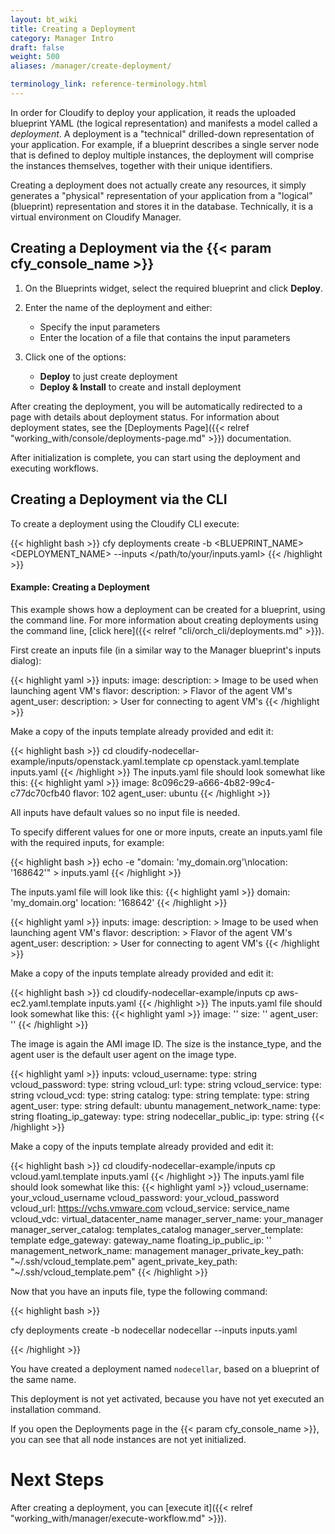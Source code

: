 ```yaml
---
layout: bt_wiki
title: Creating a Deployment
category: Manager Intro
draft: false
weight: 500
aliases: /manager/create-deployment/

terminology_link: reference-terminology.html
---
```


In order for Cloudify to deploy your application, it reads the uploaded blueprint YAML (the logical representation) and manifests a model called a _deployment_. A deployment is a "technical" drilled-down representation of your application. For example, if a blueprint describes a single server node that is defined to deploy multiple instances, the deployment will comprise the instances themselves, together with their unique identifiers.

Creating a deployment does not actually create any resources, it simply generates a "physical" representation of your application from a "logical" (blueprint) representation and stores it in the database. Technically, it is a virtual environment on Cloudify Manager.

## Creating a Deployment via the {{< param cfy_console_name >}}

1. On the Blueprints widget, select the required blueprint and click **Deploy**.

2. Enter the name of the deployment and either:

   * Specify the input parameters
   * Enter the location of a file that contains the input parameters

3. Click one of the options:

   * **Deploy** to just create deployment 
   * **Deploy & Install** to create and install deployment

After creating the deployment, you will be automatically redirected to a page with details about deployment status. 
For information about deployment states, see the [Deployments Page]({{< relref "working_with/console/deployments-page.md" >}}) documentation.

After initialization is complete, you can start using the deployment and executing workflows.


## Creating a Deployment via the CLI

To create a deployment using the Cloudify CLI execute:

{{< highlight  bash >}}
cfy deployments create -b <BLUEPRINT_NAME> <DEPLOYMENT_NAME> --inputs </path/to/your/inputs.yaml​>
{{< /highlight >}}


#### Example: Creating a Deployment

This example shows how a deployment can be created for a blueprint, using the command line. For more information about creating deployments using the command line, [click here]({{< relref "cli/orch_cli/deployments.md" >}}).

First create an inputs file (in a similar way to the Manager blueprint's inputs dialog):

  <!-- gsTabContent "OpenStack" -->

  {{< highlight  yaml >}}
  inputs:
    image:
      description: >
        Image to be used when launching agent VM's
    flavor:
      description: >
        Flavor of the agent VM's
    agent_user:
      description: >
        User for connecting to agent VM's
  {{< /highlight >}}


Make a copy of the inputs template already provided and edit it:

  {{< highlight  bash  >}}
  cd cloudify-nodecellar-example/inputs/openstack.yaml.template
  cp openstack.yaml.template inputs.yaml
  {{< /highlight >}}
  The inputs.yaml file should look somewhat like this:
  {{< highlight  yaml >}}
  image: 8c096c29-a666-4b82-99c4-c77dc70cfb40
  flavor: 102
  agent_user: ubuntu
  {{< /highlight >}}

  <!-- /gsInitContent -->

  
All inputs have default values so no input file is needed.

To specify different values for one or more inputs, create an inputs.yaml file with the required inputs, for example:

 <!-- gsTabContent "SoftLayer"  -->

  {{< highlight  bash  >}}
  echo -e "domain: 'my_domain.org'\nlocation: '168642'" > inputs.yaml
  {{< /highlight >}}

  The inputs.yaml file will look like this:
  {{< highlight  yaml  >}}
  domain: 'my_domain.org'
  location: '168642'
  {{< /highlight >}}

  <!-- /gsInitContent -->

  <!-- gsTabContent "AWS EC2" -->

  {{< highlight  yaml >}}
  inputs:
    image:
      description: >
        Image to be used when launching agent VM's
    flavor:
      description: >
        Flavor of the agent VM's
    agent_user:
      description: >
        User for connecting to agent VM's
  {{< /highlight >}}

Make a copy of the inputs template already provided and edit it:

  {{< highlight  bash  >}}
  cd cloudify-nodecellar-example/inputs
  cp aws-ec2.yaml.template inputs.yaml
  {{< /highlight >}}
  The inputs.yaml file should look somewhat like this:
  {{< highlight  yaml >}}
    image: ''
    size: ''
    agent_user: ''
  {{< /highlight >}}

The image is again the AMI image ID. The size is the instance_type, and the agent user is the default user agent on the image type.

  <!-- /gsInitContent -->

  <!-- gsTabContent "vCloud " -->

  {{< highlight  yaml >}}
  inputs:
    vcloud_username:
        type: string
    vcloud_password:
        type: string
    vcloud_url:
        type: string
    vcloud_service:
        type: string
    vcloud_vcd:
        type: string
    catalog:
      type: string
    template:
      type: string
    agent_user:
      type: string
      default: ubuntu
    management_network_name:
      type: string
    floating_ip_gateway:
      type: string
    nodecellar_public_ip:
      type: string
  {{< /highlight >}}

Make a copy of the inputs template already provided and edit it:

  {{< highlight  bash  >}}
  cd cloudify-nodecellar-example/inputs
  cp vcloud.yaml.template inputs.yaml
  {{< /highlight >}}
  The inputs.yaml file should look somewhat like this:
  {{< highlight  yaml >}}
   vcloud_username: your_vcloud_username
   vcloud_password: your_vcloud_password
   vcloud_url: https://vchs.vmware.com
   vcloud_service: service_name
   vcloud_vdc: virtual_datacenter_name
   manager_server_name: your_manager
   manager_server_catalog: templates_catalog
   manager_server_template: template
   edge_gateway: gateway_name
   floating_ip_public_ip: ''
   management_network_name: management
   manager_private_key_path: "~/.ssh/vcloud_template.pem"
   agent_private_key_path: "~/.ssh/vcloud_template.pem"
  {{< /highlight >}}

  <!-- /gsInitContent -->

  <!-- /gsInitTab -->

Now that you have an inputs file, type the following command:

{{< highlight  bash >}}

cfy deployments create -b nodecellar nodecellar --inputs inputs.yaml

{{< /highlight >}}

You have created a deployment named `nodecellar`, based on a blueprint of the same name.

This deployment is not yet activated, because you have not yet executed an installation command.

If you open the Deployments page in the {{< param cfy_console_name >}}, you can see that all node instances are not yet initialized.


# Next Steps

After creating a deployment, you can [execute it]({{< relref "working_with/manager/execute-workflow.md" >}}).
